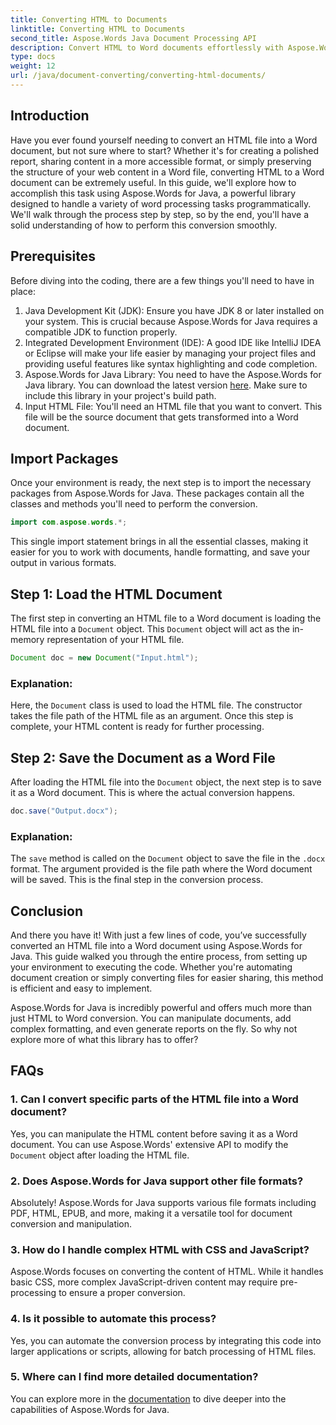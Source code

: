 ```yaml
---
title: Converting HTML to Documents
linktitle: Converting HTML to Documents
second_title: Aspose.Words Java Document Processing API
description: Convert HTML to Word documents effortlessly with Aspose.Words for Java. Learn how to perform this conversion in just a few steps with our comprehensive guide.
type: docs
weight: 12
url: /java/document-converting/converting-html-documents/
---
```


## Introduction

Have you ever found yourself needing to convert an HTML file into a Word document, but not sure where to start? Whether it's for creating a polished report, sharing content in a more accessible format, or simply preserving the structure of your web content in a Word file, converting HTML to a Word document can be extremely useful. In this guide, we'll explore how to accomplish this task using Aspose.Words for Java, a powerful library designed to handle a variety of word processing tasks programmatically. We'll walk through the process step by step, so by the end, you'll have a solid understanding of how to perform this conversion smoothly.

## Prerequisites

Before diving into the coding, there are a few things you'll need to have in place:

1. Java Development Kit (JDK): Ensure you have JDK 8 or later installed on your system. This is crucial because Aspose.Words for Java requires a compatible JDK to function properly.
2. Integrated Development Environment (IDE): A good IDE like IntelliJ IDEA or Eclipse will make your life easier by managing your project files and providing useful features like syntax highlighting and code completion.
3. Aspose.Words for Java Library: You need to have the Aspose.Words for Java library. You can download the latest version [here](https://releases.aspose.com/words/java/). Make sure to include this library in your project's build path.
4. Input HTML File: You'll need an HTML file that you want to convert. This file will be the source document that gets transformed into a Word document.

## Import Packages

Once your environment is ready, the next step is to import the necessary packages from Aspose.Words for Java. These packages contain all the classes and methods you'll need to perform the conversion.

```java
import com.aspose.words.*;
```

This single import statement brings in all the essential classes, making it easier for you to work with documents, handle formatting, and save your output in various formats.

## Step 1: Load the HTML Document

The first step in converting an HTML file to a Word document is loading the HTML file into a `Document` object. This `Document` object will act as the in-memory representation of your HTML file.

```java
Document doc = new Document("Input.html");
```

### Explanation:

Here, the `Document` class is used to load the HTML file. The constructor takes the file path of the HTML file as an argument. Once this step is complete, your HTML content is ready for further processing.

## Step 2: Save the Document as a Word File

After loading the HTML file into the `Document` object, the next step is to save it as a Word document. This is where the actual conversion happens.

```java
doc.save("Output.docx");
```

### Explanation:

The `save` method is called on the `Document` object to save the file in the `.docx` format. The argument provided is the file path where the Word document will be saved. This is the final step in the conversion process.

## Conclusion

And there you have it! With just a few lines of code, you’ve successfully converted an HTML file into a Word document using Aspose.Words for Java. This guide walked you through the entire process, from setting up your environment to executing the code. Whether you're automating document creation or simply converting files for easier sharing, this method is efficient and easy to implement.

Aspose.Words for Java is incredibly powerful and offers much more than just HTML to Word conversion. You can manipulate documents, add complex formatting, and even generate reports on the fly. So why not explore more of what this library has to offer?

## FAQs

### 1. Can I convert specific parts of the HTML file into a Word document?

Yes, you can manipulate the HTML content before saving it as a Word document. You can use Aspose.Words' extensive API to modify the `Document` object after loading the HTML file.

### 2. Does Aspose.Words for Java support other file formats?

Absolutely! Aspose.Words for Java supports various file formats including PDF, HTML, EPUB, and more, making it a versatile tool for document conversion and manipulation.

### 3. How do I handle complex HTML with CSS and JavaScript?

Aspose.Words focuses on converting the content of HTML. While it handles basic CSS, more complex JavaScript-driven content may require pre-processing to ensure a proper conversion.

### 4. Is it possible to automate this process?

Yes, you can automate the conversion process by integrating this code into larger applications or scripts, allowing for batch processing of HTML files.

### 5. Where can I find more detailed documentation?

You can explore more in the [documentation](https://reference.aspose.com/words/java/) to dive deeper into the capabilities of Aspose.Words for Java.
